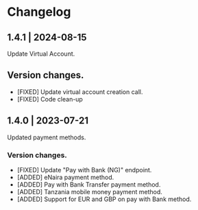 # Changelog
## 1.4.1 | 2024-08-15
Update Virtual Account.
## Version changes.
- [FIXED] Update virtual account creation call.
- [FIXED] Code clean-up

## 1.4.0 | 2023-07-21
Updated payment methods.
### Version changes.
- [FIXED] Update "Pay with Bank (NG)" endpoint.
- [ADDED] eNaira payment method.
- [ADDED] Pay with Bank Transfer payment method.
- [ADDED] Tanzania mobile money payment method.
- [ADDED] Support for EUR and GBP on pay with Bank method.
